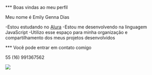 *** Boas vindas ao meu perfil

Meu nome é Emily Genna Dias 

-Estou estudando no [Alura](https://www.alura.com.br)
-Estou me desenvolvendo na linguagem JavaScript 
-Utilizo esse espaço para minha organização e compartilhamento dos meus projetos desenvolvidos 

*** Você pode entrar em contato comigo 

55 (16) 991367562

![](https://github.com/emydias7/emydias7/assets/171053517/25c50182-7676-41d4-a642-4c5f0bd69978)
